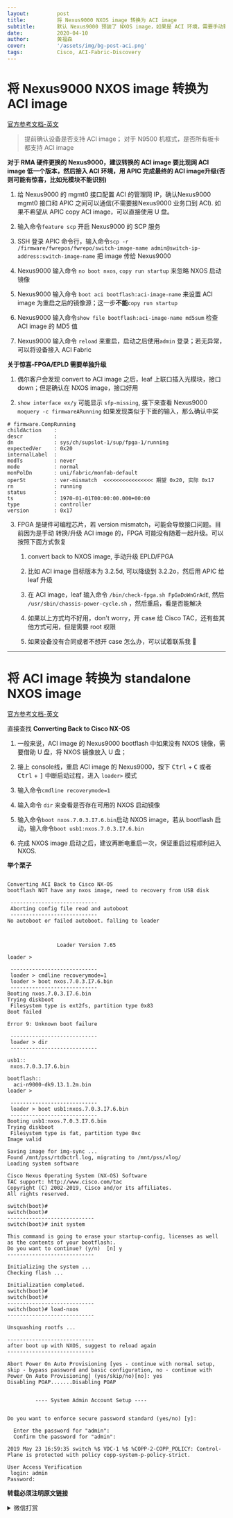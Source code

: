 ```yaml
---
layout:         post
title:          将 Nexus9000 NXOS image 转换为 ACI image
subtitle:       默认 Nexus9000 预装了 NXOS image，如果是 ACI 环境，需要手动转换 image.
date:           2020-04-10
author:         黄福森
cover:          '/assets/img/bg-post-aci.png'
tags:           Cisco, ACI-Fabric-Discovery
---
```



# 将 Nexus9000 NXOS image 转换为 ACI image
[官方参考文档-英文](https://www.cisco.com/c/en/us/td/docs/switches/datacenter/nexus9000/sw/7-x/upgrade/guide/b_Cisco_Nexus_9000_Series_NX-OS_Software_Upgrade_and_Downgrade_Guide_Release_7x/Converting_from_Cisco_NX_OS_to_ACI_Boot_Mode.pdf)

> 提前确认设备是否支持 ACI image；
> 对于 N9500 机框式，是否所有板卡都支持 ACI image

**对于 RMA 硬件更换的 Nexus9000，建议转换的 ACI image 要比现网 ACI image 低一个版本，然后接入 ACI 环境，用 APIC 完成最终的 ACI image升级(否则可能有惊喜，比如光模块不能识别)**

1. 给 Nexus9000 的 mgmt0 接口配置 ACI 的管理网 IP，确认Nexus9000 mgmt0 接口和 APIC 之间可以通信(不需要接Nexus9000 业务口到 ACI). 如果不希望从 APIC copy ACI image，可以直接使用 U 盘。

2. 输入命令`feature scp` 开启 Nexus9000 的 SCP 服务

3. SSH 登录 APIC 命令行，输入命令`scp -r /firmware/fwrepos/fwrepo/switch-image-name admin@switch-ip-address:switch-image-name` 把 image 传给 Nexus9000

4. Nexus9000 输入命令 `no boot nxos`, `copy run startup` 来忽略 NXOS 启动镜像

5. Nexus9000 输入命令 `boot aci bootflash:aci-image-name`  来设置 ACI image 为重启之后的镜像源；这一步**不能**`copy run startup`

6. Nexus9000 输入命令`show file bootflash:aci-image-name md5sum` 检查 ACI image 的 MD5 值

7. Nexus9000 输入命令 `reload` 来重启，启动之后使用`admin` 登录；若无异常，可以将设备接入 ACI Fabric

**关于惊喜-FPGA/EPLD 需要单独升级**

1. 偶尔客户会发现 convert to ACI image 之后，leaf 上联口插入光模块，接口 down；但是确认在 NXOS image，接口好用

2. `show interface ex/y` 可能显示 `sfp-missing`, 接下来查看 Nexus9000 `moquery -c firmwareARunning` 如果发现类似于下面的输入，那么确认中奖
```
# firmware.CompRunning
childAction    :
descr          :
dn             : sys/ch/supslot-1/sup/fpga-1/running
expectedVer    : 0x20
internalLabel  :
modTs          : never
mode           : normal
monPolDn       : uni/fabric/monfab-default
operSt         : ver-mismatch  <<<<<<<<<<<<<<<< 期望 0x20, 实际 0x17
rn             : running
status         :
ts             : 1970-01-01T00:00:00.000+00:00
type           : controller
version        : 0x17
```

3. FPGA 是硬件可编程芯片，若 version mismatch，可能会导致接口问题。目前因为是手动 转换/升级 ACI image 的，FPGA 可能没有随着一起升级。可以按照下面方式恢复
	1. convert back to NXOS image, 手动升级 EPLD/FPGA

	2. 比如 ACI image 目标版本为 3.2.5d, 可以降级到 3.2.2o，然后用 APIC 给 leaf 升级

	3. 在 ACI image，leaf 输入命令 `/bin/check-fpga.sh FpGaDoWnGrAdE`, 然后 `/usr/sbin/chassis-power-cycle.sh` ，然后重启，看是否能解决

	4. 如果以上方式均不好用，don't worry，开 case 给 Cisco TAC，还有些其他方式可用，但是需要 root 权限

	5. 如果设备没有合同或者不想开 case 怎么办，可以试着联系我 🤔

---

# 将 ACI image 转换为 standalone NXOS image
[官方参考文档-英文](https://www.cisco.com/c/en/us/td/docs/switches/datacenter/nexus9000/sw/7-x/upgrade/guide/b_Cisco_Nexus_9000_Series_NX-OS_Software_Upgrade_and_Downgrade_Guide_Release_7x/Converting_from_Cisco_NX_OS_to_ACI_Boot_Mode.pdf)

直接查找 **Converting Back to Cisco NX-OS**

1. 一般来说，ACI image 的 Nexus9000 bootflash 中如果没有 NXOS 镜像，需要借助 U 盘，将 NXOS 镜像放入 U 盘；

2. 接上 console线，重启 ACI image 的 Nexus9000，按下 <kbd>Ctrl</kbd> + <kbd>C</kbd> 或者<kbd> Ctrl</kbd> + <kbd>]</kbd> 中断启动过程，进入 `loader>` 模式

3. 输入命令`cmdline recoverymode=1`

4. 输入命令 `dir`  来查看是否存在可用的 NXOS 启动镜像

5. 输入命令`boot nxos.7.0.3.I7.6.bin`启动 NXOS image，若从 bootflash 启动，输入命令`boot usb1:nxos.7.0.3.I7.6.bin`

6. 完成 NXOS image 启动之后，建议再断电重启一次，保证重启过程顺利进入 NXOS.

**举个栗子**

```

Converting ACI Back to Cisco NX-OS
bootflash NOT have any nxos image, need to recovery from USB disk

 ---------------------------- 
 Aborting config file read and autoboot
 ---------------------------- 
No autoboot or failed autoboot. falling to loader



                Loader Version 7.65

loader >

 ---------------------------- 
 loader > cmdline recoverymode=1
 loader > boot nxos.7.0.3.I7.6.bin 
 ---------------------------- 
Booting nxos.7.0.3.I7.6.bin
Trying diskboot
 Filesystem type is ext2fs, partition type 0x83
Boot failed

Error 9: Unknown boot failure

 ---------------------------- 
 loader > dir
 ---------------------------- 

usb1::
 nxos.7.0.3.I7.6.bin

bootflash::
  aci-n9000-dk9.13.1.2m.bin
loader >

 ---------------------------- 
 loader > boot usb1:nxos.7.0.3.I7.6.bin
 ---------------------------- 
Booting usb1:nxos.7.0.3.I7.6.bin
Trying diskboot
 Filesystem type is fat, partition type 0xc
Image valid

Saving image for img-sync ...
Found /mnt/pss/rtdbctrl.log, migrating to /mnt/pss/xlog/
Loading system software

Cisco Nexus Operating System (NX-OS) Software
TAC support: http://www.cisco.com/tac
Copyright (C) 2002-2019, Cisco and/or its affiliates.
All rights reserved.

switch(boot)#
switch(boot)#
---------------------------- 
switch(boot)# init system 

This command is going to erase your startup-config, licenses as well as the contents of your bootflash:.
Do you want to continue? (y/n)  [n] y
----------------------------

Initializing the system ...
Checking flash ...

Initialization completed.
switch(boot)#
switch(boot)#
---------------------------- 
switch(boot)# load-nxos
---------------------------- 

Unsquashing rootfs ...

---------------------------- 
after boot up with NXOS, suggest to reload again
---------------------------- 

Abort Power On Auto Provisioning [yes - continue with normal setup, skip - bypass password and basic configuration, no - continue with Power On Auto Provisioning] (yes/skip/no)[no]: yes
Disabling POAP.......Disabling POAP


         ---- System Admin Account Setup ----


Do you want to enforce secure password standard (yes/no) [y]:

  Enter the password for "admin":
  Confirm the password for "admin":
  
2019 May 23 16:59:35 switch %$ VDC-1 %$ %COPP-2-COPP_POLICY: Control-Plane is protected with policy copp-system-p-policy-strict.

User Access Verification
 login: admin
Password:
```
**转载必须注明原文链接**

<details>
	<summary> 微信打赏 </summary>
	![WeChat](https://tva1.sinaimg.cn/large/007S8ZIlgy1gdpnmfxj9ej30bh0hegnu.jpg)
</details>

